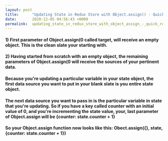 ```yaml
---
layout: post
title:      "Updating State in Redux Store with Object.assign() - Quick Reference"
date:       2020-12-05 04:56:43 +0000
permalink:  updating_state_in_redux_store_with_object_assign_-_quick_reference
---
```



#### 1) First parameter of Object.assign(0 called target, will receive an empty object.  This is the clean slate your starting with.
#### 2) Having started from scratch with an empty object, the remaining parameters of Object.assign(0 will receive the sources of your pertinent data.

#### Because you're updating a particular variable in your state object, the first data source you want to put in your blank slate is you entire state object.

#### The next data source you want to pass in is the particular variable in state that you're updating.  So if you have a key called counter with an initial value of 0, and you're incrementing the state value, your, last parameter of Object.assign will be {counter: state.counter + 1}

#### So your Object.assign function now looks like this:  Obect.assign({}, state, {counter: state.counter + 1})
